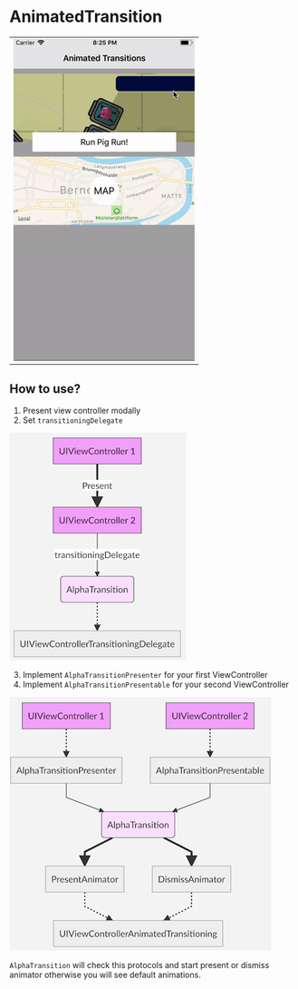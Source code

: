 # AnimatedTransition

<table>
<tr>
<td><img src="doc/pig.gif"/></td>
</tr>
</table>

## How to use?
1. Present view controller modally 
2. Set `transitioningDelegate`

![](doc/1.png)

3. Implement `AlphaTransitionPresenter` for your first ViewController
4. Implement `AlphaTransitionPresentable` for your second ViewController

![](doc/2.png)

`AlphaTransition` will check this protocols and start present or dismiss animator otherwise you will see default animations.